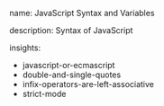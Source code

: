 name: JavaScript Syntax and Variables

description: Syntax of JavaScript

insights:
  - javascript-or-ecmascript
  - double-and-single-quotes
  - infix-operators-are-left-associative
  - strict-mode
